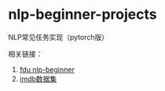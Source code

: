 # nlp-beginner-projects
NLP常见任务实现（pytorch版）


相关链接：

1. [fdu nlp-beginner](https://github.com/FudanNLP/nlp-beginner)
2. [imdb数据集](https://www.kaggle.com/c/word2vec-nlp-tutorial)
